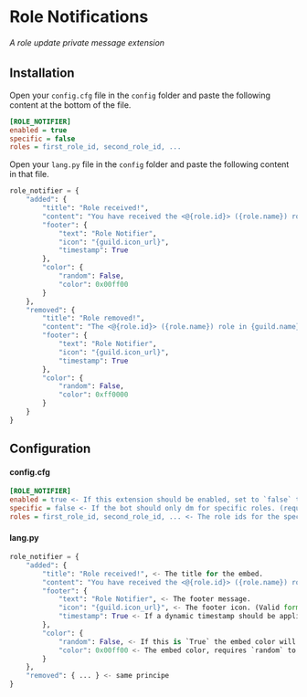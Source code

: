 # Role Notifications

###### A role update private message extension

## Installation

Open your `config.cfg` file in the `config` folder and paste the following content 
at the bottom of the file.

```cfg
[ROLE_NOTIFIER]
enabled = true
specific = false
roles = first_role_id, second_role_id, ...
```

Open your `lang.py` file in the `config` folder and paste the following content
in that file.

```py
role_notifier = {
    "added": {
        "title": "Role received!",
        "content": "You have received the <@{role.id}> ({role.name}) role in {guild.name}!",
        "footer": {
            "text": "Role Notifier",
            "icon": "{guild.icon_url}",
            "timestamp": True
        },
        "color": {
            "random": False,
            "color": 0x00ff00
        }
    },
    "removed": {
        "title": "Role removed!",
        "content": "The <@{role.id}> ({role.name}) role in {guild.name} has been removed!",
        "footer": {
            "text": "Role Notifier",
            "icon": "{guild.icon_url}",
            "timestamp": True
        },
        "color": {
            "random": False,
            "color": 0xff0000
        }
    }
}
```

## Configuration

#### config.cfg

```cfg
[ROLE_NOTIFIER]
enabled = true <- If this extension should be enabled, set to `false` to disable.
specific = false <- If the bot should only dm for specific roles. (requires the `role param`)
roles = first_role_id, second_role_id, ... <- The role ids for the specific value. (delimited by a `, `)
```

#### lang.py

```py
role_notifier = {
    "added": {
        "title": "Role received!", <- The title for the embed.
        "content": "You have received the <@{role.id}> ({role.name}) role in {guild.name}!", <- The message for the embed. (valid format values are: {user.*}, {role.*}, {guild.*})
        "footer": {
            "text": "Role Notifier", <- The footer message.
            "icon": "{guild.icon_url}", <- The footer icon. (Valid format argument: {guild.*} | must be a valid url)
            "timestamp": True <- If a dynamic timestamp should be applied to the footer.
        },
        "color": {
            "random": False, <- If this is `True` the embed color will be random.
            "color": 0x00ff00 <- The embed color, requires `random` to be `False`. (0x represents the # in a hex value)
        }
    },
    "removed": { ... } <- same principe
}
```

